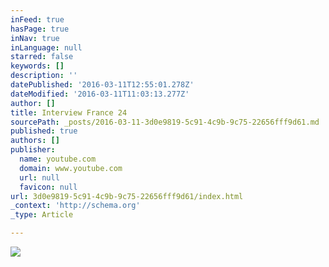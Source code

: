 ```yaml
---
inFeed: true
hasPage: true
inNav: true
inLanguage: null
starred: false
keywords: []
description: ''
datePublished: '2016-03-11T12:55:01.278Z'
dateModified: '2016-03-11T11:03:13.277Z'
author: []
title: Interview France 24
sourcePath: _posts/2016-03-11-3d0e9819-5c91-4c9b-9c75-22656fff9d61.md
published: true
authors: []
publisher:
  name: youtube.com
  domain: www.youtube.com
  url: null
  favicon: null
url: 3d0e9819-5c91-4c9b-9c75-22656fff9d61/index.html
_context: 'http://schema.org'
_type: Article

---
```

![](https://i.ytimg.com/vi/Ft25YIW_c8o/mqdefault.jpg)